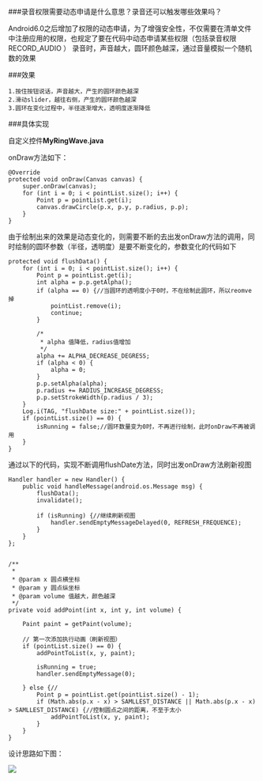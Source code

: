 
###录音权限需要动态申请是什么意思？录音还可以触发哪些效果吗？

Android6.0之后增加了权限的动态申请，为了增强安全性，不仅需要在清单文件中注册应用的权限，也规定了要在代码中动态申请某些权限（包括录音权限 RECORD_AUDIO ）
录音时，声音越大，圆环颜色越深，通过音量模拟一个随机数的效果



###效果

	1.按住按钮说话，声音越大，产生的圆环颜色越深
	2.滑动slider，越往右侧，产生的圆环颜色越深
	3.圆环在变化过程中，半径逐渐增大，透明度逐渐降低
	
###具体实现

自定义控件**MyRingWave.java**
	
onDraw方法如下：

	@Override
    protected void onDraw(Canvas canvas) {
        super.onDraw(canvas);
        for (int i = 0; i < pointList.size(); i++) {
            Point p = pointList.get(i);
            canvas.drawCircle(p.x, p.y, p.radius, p.p);
        }
    }  
	
由于绘制出来的效果是动态变化的，则需要不断的去出发onDraw方法的调用，同时绘制的圆环参数（半径，透明度）是要不断变化的，参数变化的代码如下
	
	protected void flushData() {
        for (int i = 0; i < pointList.size(); i++) {
            Point p = pointList.get(i);
            int alpha = p.p.getAlpha();
            if (alpha == 0) {//当圆环的透明度小于0时，不在绘制此圆环，所以reomve掉
                pointList.remove(i);
                continue;
            }

			/*
             * alpha 值降低，radius值增加
			 */
            alpha += ALPHA_DECREASE_DEGRESS;
            if (alpha < 0) {
                alpha = 0;
            }
            p.p.setAlpha(alpha);
            p.radius += RADIUS_INCREASE_DEGRESS;
            p.p.setStrokeWidth(p.radius / 3);
        }
        Log.i(TAG, "flushDate size:" + pointList.size());
        if (pointList.size() == 0) {
            isRunning = false;//圆环数量变为0时，不再进行绘制，此时onDraw不再被调用
        }
    }
	

通过以下的代码，实现不断调用flushDate方法，同时出发onDraw方法刷新视图
	
	Handler handler = new Handler() {
        public void handleMessage(android.os.Message msg) {
            flushData();
            invalidate();

            if (isRunning) {//继续刷新视图
                handler.sendEmptyMessageDelayed(0, REFRESH_FREQUENCE);
            }
        }
    };


	/**
     * 
     * @param x 圆点横坐标
     * @param y 圆点纵坐标
     * @param volume 值越大，颜色越深
     */
	private void addPoint(int x, int y, int volume) {

        Paint paint = getPaint(volume);

        // 第一次添加执行动画（刷新视图）
        if (pointList.size() == 0) {
            addPointToList(x, y, paint);

            isRunning = true;
            handler.sendEmptyMessage(0);

        } else {//
            Point p = pointList.get(pointList.size() - 1);
            if (Math.abs(p.x - x) > SAMLLEST_DISTANCE || Math.abs(p.x - x) > SAMLLEST_DISTANCE) {//控制圆点之间的距离，不至于太小
                addPointToList(x, y, paint);
            }
        }
    }


	
设计思路如下图：
	
![](http://chuantu.biz/t6/324/1528103009x-1566673363.png)